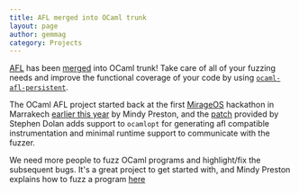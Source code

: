 ```yaml
---
title: AFL merged into OCaml trunk
layout: page
author: gemmag
category: Projects
---
```


[AFL](http://lcamtuf.coredump.cx/afl/) has been
[merged](https://github.com/ocaml/ocaml/pull/504) into OCaml trunk! Take
care of all of your fuzzing needs and improve the functional coverage of
your code by using
[`ocaml-afl-persistent`](https://github.com/stedolan/ocaml-afl-persistent).

The OCaml AFL project started back at the first
[MirageOS](https://mirage.io/) hackathon in Marrakech [earlier this
year](https://mirage.io/blog/2016-spring-hackathon) by Mindy Preston,
and the [patch](https://github.com/ocaml/ocaml/pull/504) provided by
Stephen Dolan adds support to `ocamlopt` for generating afl compatible
instrumentation and minimal runtime support to communicate with the
fuzzer.

We need more people to fuzz OCaml programs and highlight/fix the
subsequent bugs. It's a great project to get started with, and Mindy
Preston explains how to fuzz a program
[here](http://canopy.mirage.io/Projects/Fuzzing)
